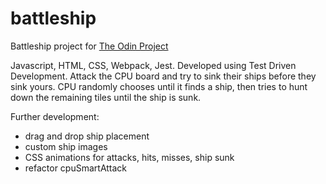 # battleship

Battleship project for [The Odin Project](https://www.theodinproject.com/lessons/node-path-javascript-battleship)

Javascript, HTML, CSS, Webpack, Jest. Developed using Test Driven Development. Attack the CPU board and try to sink their ships before they sink yours.
CPU randomly chooses until it finds a ship, then tries to hunt down the remaining tiles until the ship is sunk.

Further development:

- drag and drop ship placement
- custom ship images
- CSS animations for attacks, hits, misses, ship sunk
- refactor cpuSmartAttack
